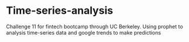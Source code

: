 # Time-series-analysis
Challenge 11 for fintech bootcamp through UC Berkeley. Using prophet to analysis time-series data and google trends to make predictions
